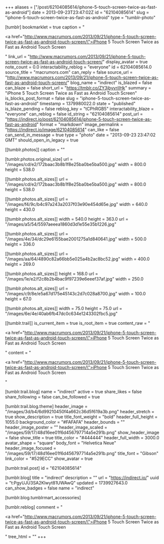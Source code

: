 +++
aliases = ["/post/62104085614/iphone-5-touch-screen-twice-as-fast-as-android"]
date = 2013-09-23T23:47:02Z
id = "62104085614"
slug = "iphone-5-touch-screen-twice-as-fast-as-android"
type = "tumblr-photo"

[tumblr]
bookmarklet = true
caption = "<p><a href=\"http://www.macrumors.com/2013/09/21/iphone-5-touch-screen-twice-as-fast-as-android-touch-screen/\">iPhone 5 Touch Screen Twice as Fast as Android Touch Screen</a></p>"
link_url = "http://www.macrumors.com/2013/09/21/iphone-5-touch-screen-twice-as-fast-as-android-touch-screen/"
display_avatar = true
note_count = 0.0
interactability_reblog = "everyone"
id = 62104085614.0
source_title = "macrumors.com"
can_reply = false
source_url = "http://www.macrumors.com/2013/09/21/iphone-5-touch-screen-twice-as-fast-as-android-touch-screen/"
blog_name = "indirect"
is_blazed = false
can_blaze = false
short_url = "https://tmblr.co/ZY3jbyvriIHk"
summary = "iPhone 5 Touch Screen Twice as Fast as Android Touch Screen"
is_blocks_post_format = false
slug = "iphone-5-touch-screen-twice-as-fast-as-android"
timestamp = 1379980022.0
state = "published"
is_blaze_pending = false
reblog_key = "tCPhRGB5"
interactability_blaze = "everyone"
can_reblog = false
id_string = "62104085614"
post_url = "https://indirect.io/post/62104085614/iphone-5-touch-screen-twice-as-fast-as-android"
format = "markdown"
image_permalink = "https://indirect.io/image/62104085614"
can_like = false
can_send_in_message = true
type = "photo"
date = "2013-09-23 23:47:02 GMT"
should_open_in_legacy = true

[[tumblr.photos]]
caption = ""

[tumblr.photos.original_size]
url = "/images/cd/e2/172baac3b8b1f8e25ba0be5ba500.jpg"
width = 800.0
height = 538.0

[[tumblr.photos.alt_sizes]]
url = "/images/cd/e2/172baac3b8b1f8e25ba0be5ba500.jpg"
width = 800.0
height = 538.0

[[tumblr.photos.alt_sizes]]
url = "/images/f4/9c/b4c97a243a2037f03e90e454d65e.jpg"
width = 640.0
height = 430.0

[[tumblr.photos.alt_sizes]]
width = 540.0
height = 363.0
url = "/images/a5/54/5597aeeea1860d3d1e55e35b1226.jpg"

[[tumblr.photos.alt_sizes]]
url = "/images/4e/34/dc29e6155bae2001275a1d840641.jpg"
width = 500.0
height = 336.0

[[tumblr.photos.alt_sizes]]
url = "/images/aa/64/4890c82a66bb5e025a4b2ac8bc52.jpg"
width = 400.0
height = 269.0

[[tumblr.photos.alt_sizes]]
height = 168.0
url = "/images/1e/e2/f2c8b2b4bac9f97239e6eeef37af.jpg"
width = 250.0

[[tumblr.photos.alt_sizes]]
url = "/images/c9/8e/e5a67d175e45143c2d7c028a8700.jpg"
width = 100.0
height = 67.0

[[tumblr.photos.alt_sizes]]
width = 75.0
height = 75.0
url = "/images/6e/4e/40ab6fb47dc0c634e1243302fbc5.jpg"

[[tumblr.trail]]
is_current_item = true
is_root_item = true
content_raw = "<p><a href=\"http://www.macrumors.com/2013/09/21/iphone-5-touch-screen-twice-as-fast-as-android-touch-screen/\">iPhone 5 Touch Screen Twice as Fast as Android Touch Screen</a></p>"
content = "<p><a href=\"http://www.macrumors.com/2013/09/21/iphone-5-touch-screen-twice-as-fast-as-android-touch-screen/\">iPhone 5 Touch Screen Twice as Fast as Android Touch Screen</a></p>"

[tumblr.trail.blog]
name = "indirect"
active = true
share_likes = false
share_following = false
can_be_followed = true

[tumblr.trail.blog.theme]
header_image = "/images/3d/b4/6d99210450f4a662c36d5f619a3b.png"
header_stretch = true
show_description = true
title_font_weight = "bold"
header_full_height = 1055.0
background_color = "#FAFAFA"
header_bounds = ""
header_image_poster = ""
header_image_scaled = "/images/59/17/48d16ee01f6d456797714a5e291b.png"
show_header_image = false
show_title = true
title_color = "#444444"
header_full_width = 3000.0
avatar_shape = "square"
body_font = "Helvetica Neue"
header_image_focused = "/images/59/17/48d16ee01f6d456797714a5e291b.png"
title_font = "Gibson"
link_color = "#529ECC"
show_avatar = true

[tumblr.trail.post]
id = "62104085614"

[tumblr.blog]
title = "indirect"
description = ""
url = "https://indirect.io/"
uuid = "t:PgyUJU3SA2Klwyt81UWAwQ"
updated = 1739927643.0
can_show_badges = false
name = "indirect"

[tumblr.blog.tumblrmart_accessories]

[tumblr.reblog]
comment = "<p><a href=\"http://www.macrumors.com/2013/09/21/iphone-5-touch-screen-twice-as-fast-as-android-touch-screen/\">iPhone 5 Touch Screen Twice as Fast as Android Touch Screen</a></p>"
tree_html = ""
+++
